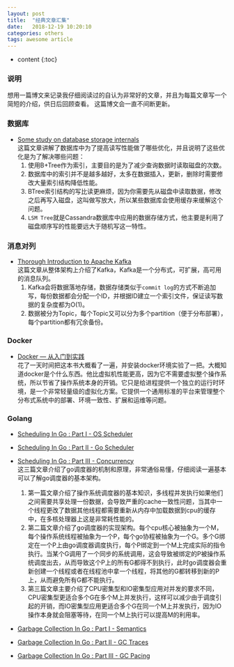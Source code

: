 ```yaml
---
layout: post
title:  "经典文章汇集"
date:   2018-12-19 10:20:10
categories: others
tags: awesome article
---
```


* content
{:toc}

### 说明

想用一篇博文来记录我仔细阅读过的自认为非常好的文章，并且为每篇文章写一个简短的介绍，供日后回顾查看。
这篇博文会一直不间断更新。

### 数据库

* [Some study on database storage internals](https://medium.com/@kousiknath/data-structures-database-storage-internals-1f5ed3619d43)   
这篇文章讲解了数据库中为了提高读写性能做了哪些优化，并且说明了这些优化是为了解决哪些问题：   
    1. 使用B+Tree作为索引，主要目的是为了减少查询数据时读取磁盘的次数。
    2. 数据库中的索引并不是越多越好，太多在数据插入，更新，删除时需要修改大量索引结构降低性能。
    3. BTree索引结构的写比读更麻烦，因为你需要先从磁盘中读取数据，修改之后再写入磁盘，这叫做写放大，所以某些数据库会使用缓存来缓解这个问题。
    4. `LSM Tree`就是Cassandra数据库中应用的数据存储方式，他主要是利用了磁盘顺序写的性能要远大于随机写这一特性。


### 消息对列

* [Thorough Introduction to Apache Kafka](https://hackernoon.com/thorough-introduction-to-apache-kafka-6fbf2989bbc1)   
这篇文章从整体架构上介绍了Kafka，Kafka是一个分布式，可扩展，高可用的消息队列。   
    1. Kafka会将数据落地存储，数据存储类似于`commit log`的方式不断追加写，每份数据都会分配一个ID，并根据ID建立一个索引文件，保证读写数据的复杂度都为O(1)。
    2. 数据被分为Topic，每个Topic又可以分为多个partition（便于分布部署），每个partition都有冗余备份。


### Docker

* [Docker — 从入门到实践](https://legacy.gitbook.com/book/yeasy/docker_practice/details)   
花了一天时间把这本书大概看了一遍，并安装docker环境实验了一把。大概知道docker是个什么东西。他比虚拟机性能更高，因为它不需要虚拟整个操作系统，所以节省了操作系统本身的开销。它只是给进程提供一个独立的运行时环境，是一个非常轻量级的虚拟化方案。它提供一个通用标准的平台来管理整个分布式系统中的部署、环境一致性、扩展和运维等问题。

### Golang

* [Scheduling In Go : Part I - OS Scheduler](https://www.ardanlabs.com/blog/2018/08/scheduling-in-go-part1.html)
* [Scheduling In Go : Part II - Go Scheduler](https://www.ardanlabs.com/blog/2018/08/scheduling-in-go-part2.html)
* [Scheduling In Go : Part III - Concurrency](https://www.ardanlabs.com/blog/2018/12/scheduling-in-go-part3.html)  
这三篇文章介绍了go调度器的机制和原理，非常通俗易懂，仔细阅读一遍基本可以了解go调度器的基本架构。
    1. 第一篇文章介绍了操作系统调度器的基本知识，多线程并发执行如果他们之间需要共享处理一份数据，会导致严重的cache一致性问题，当其中一个线程更改了数据其他线程都需要重新从内存中加载数据到cpu的缓存中，在多核处理器上这是非常耗性能的。
    2. 第二篇文章介绍了go调度器的实现架构。每个cpu核心被抽象为一个M，每个操作系统线程被抽象为一个P，每个go协程被抽象为一个G。多个G绑定在一个P上由go调度器调度执行，每个P绑定到一个M上完成实际的指令执行。当某个G调用了一个同步的系统调用，这会导致被绑定的P被操作系统调度出去，从而导致这个P上的所有G都得不到执行，此时go调度器会重新创建一个线程或者在线程池中拿一个线程，将其他的G都转移到新的P上，从而避免所有G都不能执行。
    3. 第三篇文章主要介绍了CPU密集型和IO密集型应用对并发的要求不同，CPU密集型更适合多个G在多个M上并发执行，这样可以减少由于调度引起的开销，而IO密集型应用更适合多个G在同一个M上并发执行，因为IO操作本身就会阻塞等待，在同一个M上执行可以提高M的利用率。

* [Garbage Collection In Go : Part I - Semantics](https://www.ardanlabs.com/blog/2018/12/garbage-collection-in-go-part1-semantics.html)
* [Garbage Collection In Go : Part II - GC Traces](https://www.ardanlabs.com/blog/2019/05/garbage-collection-in-go-part2-gctraces.html)
* [Garbage Collection In Go : Part III - GC Pacing](https://www.ardanlabs.com/blog/2019/07/garbage-collection-in-go-part3-gcpacing.html)  

